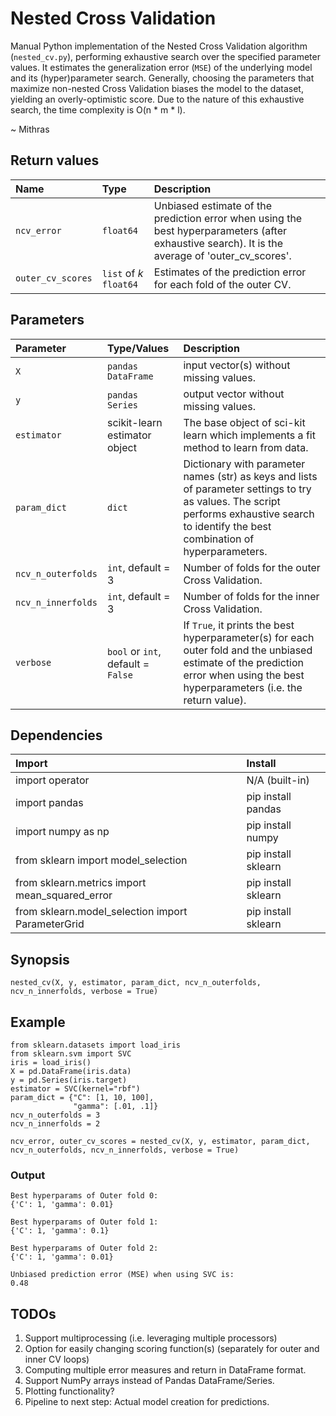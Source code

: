 # Nested Cross Validation

Manual Python implementation of the Nested Cross Validation algorithm (`nested_cv.py`), performing exhaustive search over the specified parameter values. It estimates the generalization error (`MSE`) of the underlying model and its (hyper)parameter search. Generally, choosing the parameters that maximize non-nested Cross Validation biases the model to the dataset, yielding an overly-optimistic score. Due to the nature of this exhaustive search, the time complexity is O(n * m * l).

~ Mithras

[](https://raw.githubusercontent.com/mithraskuipers/NestedCrossValidation/main/img/nCV.png)

## Return values

| Name | Type | Description |
| :- |:-|:-|
`ncv_error` | `float64` | Unbiased estimate of the prediction error when using the best hyperparameters (after exhaustive search). It is the average of 'outer_cv_scores'. |
`outer_cv_scores` | `list` of _k_ `float64` | Estimates of the prediction error for each fold of the outer CV. |

## Parameters

| Parameter | Type/Values | Description |
| :- |:-|:-|
| `X` | `pandas DataFrame` | input vector(s) without missing values. |
| `y` | `pandas Series` | output vector without missing values. |
| `estimator` |  scikit-learn estimator object | The base object of sci-kit learn which implements a fit method to learn from data. |
| `param_dict` | `dict` | Dictionary with parameter names (str) as keys and lists of parameter settings to try as values. The script performs exhaustive search to identify the best combination of hyperparameters. |
| `ncv_n_outerfolds` | `int`, default = 3 | Number of folds for the outer Cross Validation. |
| `ncv_n_innerfolds` | `int`, default = 3 | Number of folds for the inner Cross Validation. |
| `verbose` | `bool` or `int`, default = `False` | If `True`, it prints the best hyperparameter(s) for each outer fold and the unbiased estimate of the prediction error when using the best hyperparameters (i.e. the return value). |

## Dependencies

| Import | Install |
| :- |:-|
| import operator | N/A (built-in) |
| import pandas | pip install pandas |
| import numpy as np | pip install numpy |
| from sklearn import model_selection | pip install sklearn |
| from sklearn.metrics import mean_squared_error | pip install sklearn |
| from sklearn.model_selection import ParameterGrid | pip install sklearn |

## Synopsis

`nested_cv(X, y, estimator, param_dict, ncv_n_outerfolds, ncv_n_innerfolds, verbose = True)`

## Example

```
from sklearn.datasets import load_iris
from sklearn.svm import SVC
iris = load_iris()
X = pd.DataFrame(iris.data)
y = pd.Series(iris.target)
estimator = SVC(kernel="rbf")
param_dict = {"C": [1, 10, 100],
              "gamma": [.01, .1]}
ncv_n_outerfolds = 3
ncv_n_innerfolds = 2

ncv_error, outer_cv_scores = nested_cv(X, y, estimator, param_dict, ncv_n_outerfolds, ncv_n_innerfolds, verbose = True)
```

### Output

```
Best hyperparams of Outer fold 0:
{'C': 1, 'gamma': 0.01}

Best hyperparams of Outer fold 1:
{'C': 1, 'gamma': 0.1}

Best hyperparams of Outer fold 2:
{'C': 1, 'gamma': 0.01}

Unbiased prediction error (MSE) when using SVC is:
0.48
```

## TODOs

1. Support multiprocessing (i.e. leveraging multiple processors)
2. Option for easily changing scoring function(s) (separately for outer and inner CV loops)
3. Computing multiple error measures and return in DataFrame format.
4. Support NumPy arrays instead of Pandas DataFrame/Series.
5. Plotting functionality?
6. Pipeline to next step: Actual model creation for predictions.
